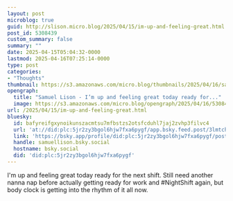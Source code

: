 ```yaml
---
layout: post
microblog: true
guid: http://slison.micro.blog/2025/04/15/im-up-and-feeling-great.html
post_id: 5308439
custom_summary: false
summary: ""
date: 2025-04-15T05:04:32-0000
lastmod: 2025-04-16T07:25:14-0000
type: post
categories:
- "Thoughts"
thumbnail: https://s3.amazonaws.com/micro.blog/thumbnails/2025/04/16/samuellison.com/5ea7c1249bc2b0e4eb06369cb10b74ad.png
opengraph:
  title: "Samuel Lison - I’m up and feeling great today ready for..."
  image: https://s3.amazonaws.com/micro.blog/opengraph/2025/04/16/5308439.png
url: /2025/04/15/im-up-and-feeling-great.html
bluesky:
  id: bafyreifgxynoikunszacmtsu7mfbstzs2otsfcduhl7jaj2zvhp3filvc4
  url: 'at://did:plc:5jr2zy3bgol6hjw7fxa6pygf/app.bsky.feed.post/3lmtchfwwjg2e'
  link: 'https://bsky.app/profile/did:plc:5jr2zy3bgol6hjw7fxa6pygf/post/3lmtchfwwjg2e'
  handle: samuellison.bsky.social
  hostname: bsky.social
  did: 'did:plc:5jr2zy3bgol6hjw7fxa6pygf'
---
```


I'm up and feeling great today ready for the next shift. Still need another nanna nap before actually getting ready for work and #NightShift again, but body clock is getting into the rhythm of it all now.
